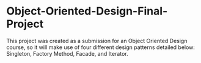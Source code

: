 # Object-Oriented-Design-Final-Project
This project was created as a submission for an Object Oriented Design course, so it will make use of four different design patterns detailed below: Singleton, Factory Method, Facade, and Iterator.

